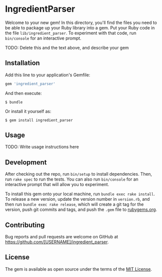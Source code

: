# IngredientParser

Welcome to your new gem! In this directory, you'll find the files you need to be able to package up your Ruby library into a gem. Put your Ruby code in the file `lib/ingredient_parser`. To experiment with that code, run `bin/console` for an interactive prompt.

TODO: Delete this and the text above, and describe your gem

## Installation

Add this line to your application's Gemfile:

```ruby
gem 'ingredient_parser'
```

And then execute:

    $ bundle

Or install it yourself as:

    $ gem install ingredient_parser

## Usage

TODO: Write usage instructions here

## Development

After checking out the repo, run `bin/setup` to install dependencies. Then, run `rake spec` to run the tests. You can also run `bin/console` for an interactive prompt that will allow you to experiment.

To install this gem onto your local machine, run `bundle exec rake install`. To release a new version, update the version number in `version.rb`, and then run `bundle exec rake release`, which will create a git tag for the version, push git commits and tags, and push the `.gem` file to [rubygems.org](https://rubygems.org).

## Contributing

Bug reports and pull requests are welcome on GitHub at https://github.com/[USERNAME]/ingredient_parser.


## License

The gem is available as open source under the terms of the [MIT License](http://opensource.org/licenses/MIT).

